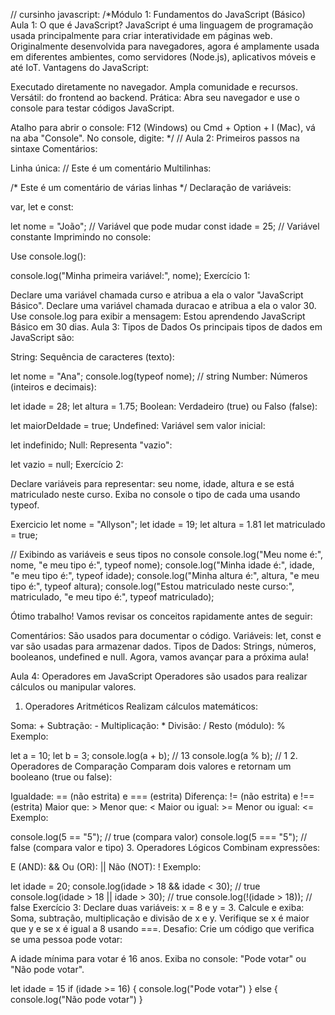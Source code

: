 // cursinho javascript:
/*Módulo 1: Fundamentos do JavaScript (Básico)
Aula 1: O que é JavaScript?
JavaScript é uma linguagem de programação usada principalmente para criar interatividade em páginas web.
Originalmente desenvolvida para navegadores, agora é amplamente usada em diferentes ambientes, como servidores (Node.js), aplicativos móveis e até IoT.
Vantagens do JavaScript:

Executado diretamente no navegador.
Ampla comunidade e recursos.
Versátil: do frontend ao backend.
Prática: Abra seu navegador e use o console para testar códigos JavaScript.

Atalho para abrir o console: F12 (Windows) ou Cmd + Option + I (Mac), vá na aba "Console".
No console, digite:
*/
// Aula 2: Primeiros passos na sintaxe
             Comentários:

Linha única: // Este é um comentário
Multilinhas:

/* Este é um 
comentário de várias linhas */
Declaração de variáveis:

var, let e const:

let nome = "João";  // Variável que pode mudar
const idade = 25;   // Variável constante
Imprimindo no console:

Use console.log():

console.log("Minha primeira variável:", nome);
Exercício 1:

Declare uma variável chamada curso e atribua a ela o valor "JavaScript Básico".
Declare uma variável chamada duracao e atribua a ela o valor 30.
Use console.log para exibir a mensagem: Estou aprendendo JavaScript Básico em 30 dias.
Aula 3: Tipos de Dados
Os principais tipos de dados em JavaScript são:

String: Sequência de caracteres (texto):


let nome = "Ana";
console.log(typeof nome); // string
Number: Números (inteiros e decimais):


let idade = 28;
let altura = 1.75;
Boolean: Verdadeiro (true) ou Falso (false):


let maiorDeIdade = true;
Undefined: Variável sem valor inicial:


let indefinido;
Null: Representa "vazio":


let vazio = null;
Exercício 2:

Declare variáveis para representar: seu nome, idade, altura e se está matriculado neste curso.
Exiba no console o tipo de cada uma usando typeof.

Exercicio
let nome = "Allyson";
let idade = 19;
let altura = 1.81
let matriculado = true;

// Exibindo as variáveis e seus tipos no console
console.log("Meu nome é:", nome, "e meu tipo é:", typeof nome);
console.log("Minha idade é:", idade, "e meu tipo é:", typeof idade);
console.log("Minha altura é:", altura, "e meu tipo é:", typeof altura);
console.log("Estou matriculado neste curso:", matriculado, "e meu tipo é:", typeof matriculado);


Ótimo trabalho! Vamos revisar os conceitos rapidamente antes de seguir:

Comentários: São usados para documentar o código.
Variáveis: let, const e var são usadas para armazenar dados.
Tipos de Dados: Strings, números, booleanos, undefined e null.
Agora, vamos avançar para a próxima aula!

Aula 4: Operadores em JavaScript
Operadores são usados para realizar cálculos ou manipular valores.

1. Operadores Aritméticos
Realizam cálculos matemáticos:

Soma: +
Subtração: -
Multiplicação: *
Divisão: /
Resto (módulo): %
Exemplo:


let a = 10;
let b = 3;
console.log(a + b); // 13
console.log(a % b); // 1
2. Operadores de Comparação
Comparam dois valores e retornam um booleano (true ou false):

Igualdade: == (não estrita) e === (estrita)
Diferença: != (não estrita) e !== (estrita)
Maior que: >
Menor que: <
Maior ou igual: >=
Menor ou igual: <=
Exemplo:


console.log(5 == "5");  // true (compara valor)
console.log(5 === "5"); // false (compara valor e tipo)
3. Operadores Lógicos
Combinam expressões:

E (AND): &&
Ou (OR): ||
Não (NOT): !
Exemplo:


let idade = 20;
console.log(idade > 18 && idade < 30); // true
console.log(idade > 18 || idade > 30); // true
console.log(!(idade > 18));            // false
Exercício 3:
Declare duas variáveis: x = 8 e y = 3.
Calcule e exiba:
Soma, subtração, multiplicação e divisão de x e y.
Verifique se x é maior que y e se x é igual a 8 usando ===.
Desafio:
Crie um código que verifica se uma pessoa pode votar:

A idade mínima para votar é 16 anos.
Exiba no console: "Pode votar" ou "Não pode votar".

let idade = 15
if (idade >= 16) {
    console.log("Pode votar")
} else {
    console.log("Não pode votar")
}

